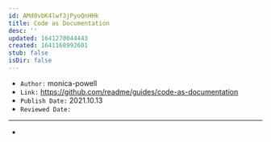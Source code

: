 ```yaml
---
id: AMd0vbK4lwf3jPyoQnHHk
title: Code as Documentation
desc: ''
updated: 1641270044443
created: 1641168992601
stub: false
isDir: false
---
```


- `Author:` monica-powell
- `Link:` <https://github.com/readme/guides/code-as-documentation>
- `Publish Date:` 2021.10.13
- `Reviewed Date:` 

---

-

